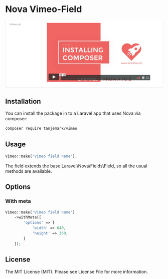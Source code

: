 # Nova Vimeo-Field


![Vimeo player](./docs/vimeo_player.png)

## Installation

You can install the package in to a Laravel app that uses Nova via composer:
```bash
composer require tanjemark/vimeo
```

## Usage
```php
Vimeo::make('Vimeo field name'),
```
The field extends the base Laravel\Nova\Fields\Field, so all the usual methods are available.

## Options

### With meta
```php
Vimeo::make('Vimeo field name')
    ->withMeta([
        'options' => [
            'width' => 640,
            'height' => 360,
        ]
    ]);
```

## License
The MIT License (MIT). Please see License File for more information.


